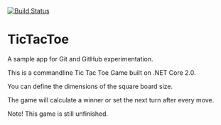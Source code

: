 [![Build Status](https://travis-ci.com/acangialosi/TicTacToe.svg?branch=master)](https://travis-ci.com/acangialosi/TicTacToe)

# TicTacToe
A sample app for Git and GitHub experimentation.

This is a commandline Tic Tac Toe Game built on .NET Core 2.0.
 
You can define the dimensions of the square board size.   

The game will calculate a winner or set the next turn after every move.

Note! This game is still unfinished.


